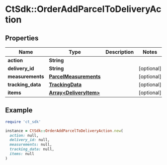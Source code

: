 # CtSdk::OrderAddParcelToDeliveryAction

## Properties

| Name | Type | Description | Notes |
| ---- | ---- | ----------- | ----- |
| **action** | **String** |  |  |
| **delivery_id** | **String** |  | [optional] |
| **measurements** | [**ParcelMeasurements**](ParcelMeasurements.md) |  | [optional] |
| **tracking_data** | [**TrackingData**](TrackingData.md) |  | [optional] |
| **items** | [**Array&lt;DeliveryItem&gt;**](DeliveryItem.md) |  | [optional] |

## Example

```ruby
require 'ct_sdk'

instance = CtSdk::OrderAddParcelToDeliveryAction.new(
  action: null,
  delivery_id: null,
  measurements: null,
  tracking_data: null,
  items: null
)
```


